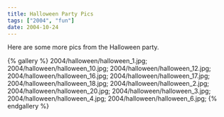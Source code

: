 ```yaml
---
title: Halloween Party Pics
tags: ["2004", "fun"]
date: 2004-10-24
---
```

Here are some more pics from the Halloween party.

{% gallery %}
2004/halloween/halloween_1.jpg;
2004/halloween/halloween_10.jpg;
2004/halloween/halloween_12.jpg;
2004/halloween/halloween_16.jpg;
2004/halloween/halloween_17.jpg;
2004/halloween/halloween_18.jpg;
2004/halloween/halloween_2.jpg;
2004/halloween/halloween_20.jpg;
2004/halloween/halloween_3.jpg;
2004/halloween/halloween_4.jpg;
2004/halloween/halloween_6.jpg;
{% endgallery %}
